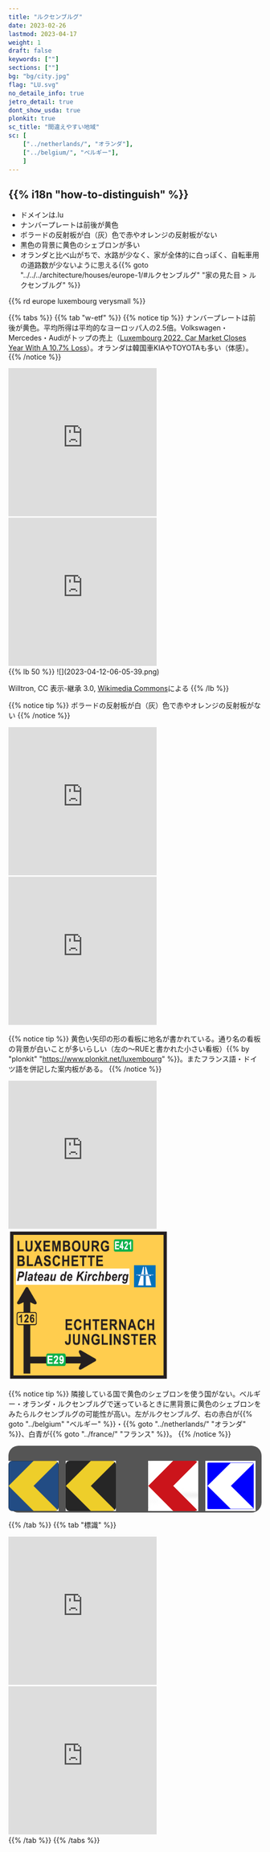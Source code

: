 ```yaml
---
title: "ルクセンブルグ"
date: 2023-02-26
lastmod: 2023-04-17
weight: 1
draft: false
keywords: [""]
sections: [""]
bg: "bg/city.jpg"
flag: "LU.svg"
no_detaile_info: true
jetro_detail: true
dont_show_usda: true
plonkit: true
sc_title: "間違えやすい地域"
sc: [
    ["../netherlands/", "オランダ"],
    ["../belgium/", "ベルギー"],
    ]
---
```


<div class="main-desciption country-description">
    <h2 class="section-title">{{% i18n "how-to-distinguish" %}}</h2>
    <ul class="rule-list">
        <li>ドメインは<span class="quiz">.lu</span></li>
        <li>ナンバープレートは前後が<span class="quiz">黄色</span></li>
        <li>ボラードの反射板が<span class="quiz">白（灰）</span>色で赤やオレンジの反射板がない</li>
        <li class="no-evidence"><span class="quiz">黒</span>色の背景に<span class="quiz">黄</span>色のシェブロンが多い</li>
        <li class="no-evidence">オランダと比べ山がちで、水路が少なく、家が全体的に白っぽく、自転車用の道路数が少ないように思える{{% goto "../../../architecture/houses/europe-1/#ルクセンブルグ" "家の見た目 > ルクセンブルグ" %}}</li>
    </ul>
    {{% rd europe luxembourg verysmall %}}
</div>

<div class="googlemap-if">
</div>

{{% tabs  %}}
{{% tab "w-etf" %}}
{{% notice tip %}}
ナンバープレートは前後が<span class="quiz">黄色</span>。平均所得は平均的なヨーロッパ人の2.5倍。Volkswagen・Mercedes・Audiがトップの売上（<a href="https://www.focus2move.com/luxembourg-car-market-2022/">Luxembourg 2022. Car Market Closes Year With A 10.7% Loss</a>）。オランダは韓国車KIAやTOYOTAも多い（体感）。
{{% /notice %}}
<div class="googlemap-if">
<iframe src="https://www.google.com/maps/embed?pb=!4v1679851762396!6m8!1m7!1sNJ1F5MurR6O35W7zUbj8tg!2m2!1d49.80578058482013!2d5.93221134254947!3f76.29971083603118!4f-17.926196423789023!5f3.325193203789971" width="295" height="295" style="border:0;" allowfullscreen="" loading="lazy" referrerpolicy="no-referrer-when-downgrade"></iframe>
<iframe src="https://www.google.com/maps/embed?pb=!4v1681214963402!6m8!1m7!1sbpAIMbE2WLSf7I-2GCa0sg!2m2!1d49.80531756965897!2d5.932715871267956!3f312.6156234899913!4f-11.435950789360064!5f3.292224819906798" width="295" height="295" style="border:0;" allowfullscreen="" loading="lazy" referrerpolicy="no-referrer-when-downgrade"></iframe>
</div>
{{% lb 50 %}}
![](2023-04-12-06-05-39.png)

Willtron, CC 表示-継承 3.0, <a href="https://commons.wikimedia.org/w/index.php?curid=4614844">Wikimedia Commons</a>による
{{% /lb %}}


{{% notice tip %}}
ボラードの反射板が<span class="quiz">白（灰）</span>色で赤やオレンジの反射板がない
{{% /notice %}}
<div class="googlemap-if">
<iframe src="https://www.google.com/maps/embed?pb=!4v1686236362880!6m8!1m7!1sByQZDxlUGGlCHHOAYU1rFg!2m2!1d49.81912512580827!2d6.022727753759718!3f304.40229747452463!4f-26.774301882268375!5f3.308143229618082" width="295" height="295" style="border:0;" allowfullscreen="" loading="lazy" referrerpolicy="no-referrer-when-downgrade"></iframe>
<iframe src="https://www.google.com/maps/embed?pb=!4v1686236522105!6m8!1m7!1snTB986lVwfGWa-nqsQK_Dg!2m2!1d49.81912692745507!2d6.022866344321538!3f39.79841549537231!4f-37.2073336218013!5f3.2430872075935557" width="295" height="295" style="border:0;" allowfullscreen="" loading="lazy" referrerpolicy="no-referrer-when-downgrade"></iframe>
</div>


{{% notice tip %}}
黄色い矢印の形の看板に地名が書かれている。通り名の看板の背景が白いことが多いらしい（左の～RUEと書かれた小さい看板）{{% by "plonkit" "https://www.plonkit.net/luxembourg" %}}。またフランス語・ドイツ語を併記した案内板がある。
{{% /notice %}}
<div class="googlemap-if">
<iframe src="https://www.google.com/maps/embed?pb=!4v1686237331585!6m8!1m7!1slEp21vC2y-4xGoU9xikaRA!2m2!1d49.58226398536242!2d5.955810391692049!3f319.97!4f-2.5999999999999943!5f3.305861375197646" width="295" height="295" style="border:0;" allowfullscreen="" loading="lazy" referrerpolicy="no-referrer-when-downgrade"></iframe>
<div class="unclickable"><img src="./r/Luxembourg_road_sign_diagram_E_1_a1.gif" width="317px" /></div>
</div>


{{% notice tip %}}
隣接している国で<span class="quiz">黄</span>色のシェブロンを使う国がない。ベルギー・オランダ・ルクセンブルグで迷っているときに<span class="quiz">黒</span>背景に<span class="quiz">黄</span>色のシェブロンをみたらルクセンブルグの可能性が高い。左がルクセンブルグ、右の赤白が{{% goto "../belgium" "ベルギー" %}}・{{% goto "../netherlands/" "オランダ" %}}、白青が{{% goto "../france/" "フランス" %}}。
{{% /notice %}}
<div class="googlemap-if unclickable" style="background-color:#555;padding-top:30px;margin-bottom:0;border-radius:20px">
<img src="./r/Luxembourg_road_sign_diagram_E,24b-2L_(2018).svg" width="100px" style="margin-right:10px">
<img src="./r/Luxembourg_road_sign_E,24b-2L.svg" width="100px" style="margin-right:60px">
<img src="../belgium/r/xv.png" width="100px" style="margin-right:10px">
<img src="../france/r/xcv.png" width="100px">
</div>

{{% /tab %}}
{{% tab "標識" %}}
<div class="googlemap-if">
<iframe src="https://www.google.com/maps/embed?pb=!4v1681215101775!6m8!1m7!1sxkEiQnUK0bi3YJhH9UuwhA!2m2!1d49.80313831396025!2d5.930719732202099!3f155.74313819335805!4f-4.212427024882885!5f1.7041012638308328" width="295" height="295" style="border:0;" allowfullscreen="" loading="lazy" referrerpolicy="no-referrer-when-downgrade"></iframe>
<iframe src="https://www.google.com/maps/embed?pb=!4v1679851824764!6m8!1m7!1sfUEPtWKYMUxEiFnzRBTkHQ!2m2!1d49.80549947226078!2d5.932658346598799!3f28.037884318494097!4f-20.581478578256963!5f3.137841119237799" width="295" height="295" style="border:0;" allowfullscreen="" loading="lazy" referrerpolicy="no-referrer-when-downgrade"></iframe>
</div>
{{% /tab %}}
{{% /tabs %}}